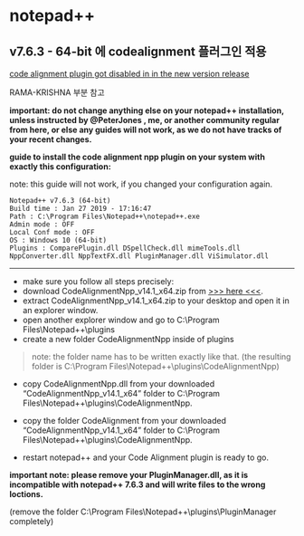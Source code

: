 # notepad++

## v7.6.3 - 64-bit 에 codealignment 플러그인 적용

[code alignment plugin got disabled in in the new version release](https://notepad-plus-plus.org/community/topic/17125/code-alignment-plugin-got-disabled-in-in-the-new-version-release)

RAMA-KRISHNA 부분 참고

**important: do not change anything else on your notepad++ installation, unless instructed by @PeterJones , me, or another community regular from here, or else any guides will not work, as we do not have tracks of your recent changes.**

**guide to install the code alignment npp plugin on your system with exactly this configuration:**

note: this guide will not work, if you changed your configuration again.

```
Notepad++ v7.6.3 (64-bit)
Build time : Jan 27 2019 - 17:16:47
Path : C:\Program Files\Notepad++\notepad++.exe
Admin mode : OFF
Local Conf mode : OFF
OS : Windows 10 (64-bit)
Plugins : ComparePlugin.dll DSpellCheck.dll mimeTools.dll NppConverter.dll NppTextFX.dll PluginManager.dll ViSimulator.dll
```
-----------------------------------------

- make sure you follow all steps precisely:
- download CodeAlignmentNpp_v14.1_x64.zip from [>>> here <<<](https://github.com/cpmcgrath/codealignment/releases/download/v14.1/CodeAlignmentNpp_v14.1_x64.zip).
- extract CodeAlignmentNpp_v14.1_x64.zip to your desktop and open it in an explorer window.
- open another explorer window and go to C:\Program Files\Notepad++\plugins
- create a new folder CodeAlignmentNpp inside of plugins
> note: the folder name has to be written exactly like that.
> (the resulting folder is C:\Program Files\Notepad++\plugins\CodeAlignmentNpp)

- copy CodeAlignmentNpp.dll from your downloaded “CodeAlignmentNpp_v14.1_x64” folder to C:\Program Files\Notepad++\plugins\CodeAlignmentNpp.

- copy the folder CodeAlignment from your downloaded “CodeAlignmentNpp_v14.1_x64” folder to C:\Program Files\Notepad++\plugins\CodeAlignmentNpp.

- restart notepad++ and your Code Alignment plugin is ready to go.

**important note: please remove your PluginManager.dll, as it is incompatible with notepad++ 7.6.3 and will write files to the wrong loctions.**

(remove the folder C:\Program Files\Notepad++\plugins\PluginManager completely)
